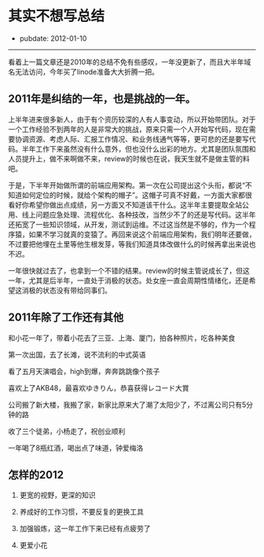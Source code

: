 # 其实不想写总结

- pubdate: 2012-01-10

--------------------------


看着上一篇文章还是2010年的总结不免有些感叹，一年没更新了，而且大半年域名无法访问，今年买了linode准备大大折腾一把。


## 2011年是纠结的一年，也是挑战的一年。


上半年进来很多新人，由于有个资历较深的人有人事变动，所以开始带团队。对于一个工作经验不到两年的人是非常大的挑战，原来只需一个人开始写代码，现在需要协调资源、考虑人际、汇报工作情况、和业务线通气等等，更可悲的还是要写代码。半年工作下来虽然没有什么意外，但也没什么出彩的地方。尤其是团队氛围和人员提升上，做不来啊做不来，review的时候也在说，我天生就不是做主管的料吧。

于是，下半年开始做所谓的前端应用架构。第一次在公司提出这个头衔，都说“不知道如何定位的时候，就给个架构的帽子”。这帽子可真不好戴，一方面大家都很看好你希望你做出点成绩，另一方面又不知道该干什么。这半年主要提取全站公用、线上问题应急处理、流程优化、各种技改，当然少不了的还是写代码。这半年还拓宽了一些知识领域，从开发，测试到运维。不过这当然是不够的，作为一个程序猿，如果不学习就真的变猿了。再回来说这个前端应用架构，我们明年还要做，不过要把他埋在土里等他生根发芽，等我们知道具体改做什么的时候再拿出来说也不迟。

一年很快就过去了，也拿到一个不错的结果。review的时候主管说成长了，但这一年，尤其是后半年，一直处于消极的状态。处女座一直会周期性情绪化，还是希望这消极的状态没有带给同事们。


## 2011年除了工作还有其他


和小花一年了，带着小花去了三亚、上海、厦门，拍各种照片，吃各种美食

第一次出国，去了长滩，说不流利的中式英语

看了五月天演唱会，high到爆，奔奔跳跳像个孩子

喜欢上了AKB48，最喜欢ゆきりん，恭喜获得レコード大賞

公司搬了新大楼，我搬了家，新家比原来大了潮了太阳少了，不过离公司只有5分钟的路

收了三个徒弟，小杨走了，祝创业顺利

一年喝了8瓶红酒，喝出点了味道，钟爱梅洛


## 怎样的2012






1. 更宽的视野，更深的知识


2. 养成好的工作习惯，不要反复的更换工具


3. 加强锻炼，这一年工作下来已经有点疲劳了


4. 更爱小花



